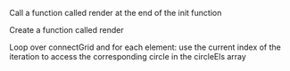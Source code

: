 Call a function called render at the end of the init function

Create a function called render

Loop over connectGrid and for each element: use the current index of the iteration to access the corresponding circle in the circleEls array
